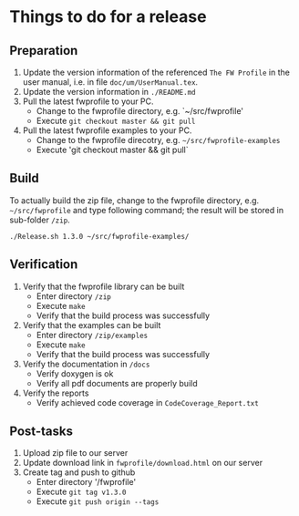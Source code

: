 # Things to do for a release
## Preparation

1. Update the version information of the referenced `The FW Profile` in the user manual, i.e. in file `doc/um/UserManual.tex`.
2. Update the version information in `./README.md`
2. Pull the latest fwprofile to your PC.
   * Change to the fwprofile directory, e.g. `~/src/fwprofile'
   * Execute `git checkout master && git pull`
3. Pull the latest fwprofile examples to your PC.
   * Change to the fwprofile direcotry, e.g. `~/src/fwprofile-examples`
   * Execute 'git checkout master && git pull`

## Build

To actually build the zip file, change to the fwprofile directory, e.g. `~/src/fwprofile` and type following command; the result will be stored in sub-folder `/zip`.

`./Release.sh 1.3.0 ~/src/fwprofile-examples/`

## Verification

1. Verify that the fwprofile library can be built
   * Enter directory `/zip`
   * Execute `make`
   * Verify that the build process was successfully
2. Verify that the examples can be built
   * Enter directory `/zip/examples`
   * Execute `make`
   * Verify that the build process was successfully
3. Verify the documentation in `/docs`
   * Verify doxygen is ok
   * Verify all pdf documents are properly build
4. Verify the reports
   * Verify achieved code coverage in `CodeCoverage_Report.txt`

## Post-tasks

1. Upload zip file to our server
2. Update download link in `fwprofile/download.html` on our server
3. Create tag and push to github
   * Enter directory '/fwprofile'
   * Execute `git tag v1.3.0`
   * Execute `git push origin --tags`